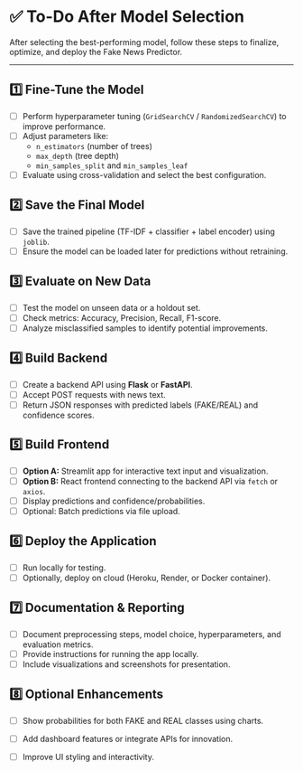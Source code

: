 # ✅ To-Do After Model Selection

After selecting the best-performing model, follow these steps to finalize, optimize, and deploy the Fake News Predictor.

---

## 1️⃣ Fine-Tune the Model
- [ ] Perform hyperparameter tuning (`GridSearchCV` / `RandomizedSearchCV`) to improve performance.
- [ ] Adjust parameters like:
  - `n_estimators` (number of trees)
  - `max_depth` (tree depth)
  - `min_samples_split` and `min_samples_leaf`
- [ ] Evaluate using cross-validation and select the best configuration.

## 2️⃣ Save the Final Model
- [ ] Save the trained pipeline (TF-IDF + classifier + label encoder) using `joblib`.
- [ ] Ensure the model can be loaded later for predictions without retraining.

## 3️⃣ Evaluate on New Data
- [ ] Test the model on unseen data or a holdout set.
- [ ] Check metrics: Accuracy, Precision, Recall, F1-score.
- [ ] Analyze misclassified samples to identify potential improvements.

## 4️⃣ Build Backend
- [ ] Create a backend API using **Flask** or **FastAPI**.
- [ ] Accept POST requests with news text.
- [ ] Return JSON responses with predicted labels (FAKE/REAL) and confidence scores.

## 5️⃣ Build Frontend
- [ ] **Option A:** Streamlit app for interactive text input and visualization.
- [ ] **Option B:** React frontend connecting to the backend API via `fetch` or `axios`.
- [ ] Display predictions and confidence/probabilities.
- [ ] Optional: Batch predictions via file upload.

## 6️⃣ Deploy the Application
- [ ] Run locally for testing.
- [ ] Optionally, deploy on cloud (Heroku, Render, or Docker container).

## 7️⃣ Documentation & Reporting
- [ ] Document preprocessing steps, model choice, hyperparameters, and evaluation metrics.
- [ ] Provide instructions for running the app locally.
- [ ] Include visualizations and screenshots for presentation.

## 8️⃣ Optional Enhancements
- [ ] Show probabilities for both FAKE and REAL classes using charts.
- [ ] Add dashboard features or integrate APIs for innovation.
- [ ] Improve UI styling and interactivity.
  